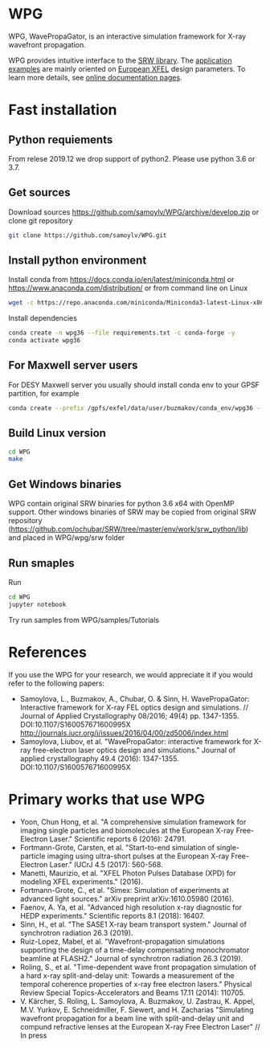 # WPG 

WPG, WavePropaGator, is an interactive simulation framework for X-ray wavefront propagation. 

WPG provides intuitive interface to the [SRW library](https://github.com/ochubar/SRW). The [application examples](http://wpg.readthedocs.org/en/latest/tutorials.html) are  mainly oriented on [European XFEL](http://www.xfel.eu) design parameters. To learn more details, see [online documentation pages](http://wpg.readthedocs.org/en/latest/index.html).

# Fast installation
## Python requiements

From relese 2019.12 we drop support of python2. Please use python 3.6 or 3.7.

## Get sources
Download sources https://github.com/samoylv/WPG/archive/develop.zip or clone git repository 
```bash
git clone https://github.com/samoylv/WPG.git
```

## Install python environment

Install conda from https://docs.conda.io/en/latest/miniconda.html or https://www.anaconda.com/distribution/ or from command line on Linux
```bash
wget -c https://repo.anaconda.com/miniconda/Miniconda3-latest-Linux-x86_64.sh
```

Install dependencies
```bash
conda create -n wpg36 --file requirements.txt -c conda-forge -y
conda activate wpg36
```

## For Maxwell server users

For DESY Maxwell server you usually should install conda env to your GPSF partition, for example
```bash
conda create --prefix /gpfs/exfel/data/user/buzmakov/conda_env/wpg36 --file requirements.txt -c conda-forge -y
```

## Build Linux version
```bash
cd WPG
make
```

## Get Windows binaries

WPG contain original SRW binaries for python 3.6 x64 with OpenMP support.
Other windows binaries of SRW may be copied from original SRW repository (https://github.com/ochubar/SRW/tree/master/env/work/srw_python/lib) and placed in WPG/wpg/srw folder

## Run smaples

Run
````bash
cd WPG
jupyter notebook
````
Try run samples from WPG/samples/Tutorials





# References

If you use the WPG for your research, we would appreciate it if you would refer to the following papers:

* Samoylova, L., Buzmakov, A., Chubar, O. & Sinn, H. WavePropaGator: Interactive framework for X-ray FEL optics design and simulations. // Journal of Applied Crystallography 08/2016; 49(4) pp. 1347-1355. DOI:10.1107/S160057671600995X http://journals.iucr.org/j/issues/2016/04/00/zd5006/index.html
* Samoylova, Liubov, et al. "WavePropaGator: interactive framework for X-ray free-electron laser optics design and simulations." Journal of applied crystallography 49.4 (2016): 1347-1355. DOI:10.1107/S160057671600995X


# Primary works that use WPG 

* Yoon, Chun Hong, et al. "A comprehensive simulation framework for imaging single particles and biomolecules at the European X-ray Free-Electron Laser." Scientific reports 6 (2016): 24791.
* Fortmann-Grote, Carsten, et al. "Start-to-end simulation of single-particle imaging using ultra-short pulses at the European X-ray Free-Electron Laser." IUCrJ 4.5 (2017): 560-568.
* Manetti, Maurizio, et al. "XFEL Photon Pulses Database (XPD) for modeling XFEL experiments." (2016).
* Fortmann-Grote, C., et al. "Simex: Simulation of experiments at advanced light sources." arXiv preprint arXiv:1610.05980 (2016).
* Faenov, A. Ya, et al. "Advanced high resolution x-ray diagnostic for HEDP experiments." Scientific reports 8.1 (2018): 16407.
* Sinn, H., et al. "The SASE1 X-ray beam transport system." Journal of synchrotron radiation 26.3 (2019).
* Ruiz-Lopez, Mabel, et al. "Wavefront-propagation simulations supporting the design of a time-delay compensating monochromator beamline at FLASH2." Journal of synchrotron radiation 26.3 (2019).
* Roling, S., et al. "Time-dependent wave front propagation simulation of a hard x-ray split-and-delay unit: Towards a measurement of the temporal coherence properties of x-ray free electron lasers." Physical Review Special Topics-Accelerators and Beams 17.11 (2014): 110705.
* V. Kärcher, S. Roling, L. Samoylova, A. Buzmakov, U. Zastrau, K. Appel, M.V. Yurkov, E. Schneidmiller, F. Siewert, and H. Zacharias "Simulating wavefront propagation for a beam line with split-and-delay unit and compund refractive lenses at the European X-ray Free Electron Laser" // In press



